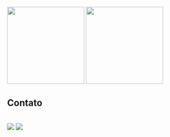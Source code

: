 <div style="display: inline_block"><br>

 <img height="180em" src="https://github-readme-stats.vercel.app/api?username=Anderson-AS&show_icons=true&theme=dark&include_all_commits=true&count_private=true"/>

<img height="180em" src="https://github-readme-stats.vercel.app/api/top-langs/?username=Anderson-AS&layout=compact&langs_count=7&theme=dark"/>

<!-- !Top Langs -->

</div>

 ## Contato

<div>
<br>
  <a href ="mailto:anderson402012@gmail.com"><img src="https://img.shields.io/badge/-Gmail-%23333?style=for-the-badge&logo=gmail&logoColor=white" target="_blank"></a>
  <a href="https://www.linkedin.com/in/anderson-de-souza-5b4a3a20a/" target="_blank"><img src="https://img.shields.io/badge/-LinkedIn-%230077B5?style=for-the-badge&logo=linkedin&logoColor=white" target="_blank"></a>

</div>
